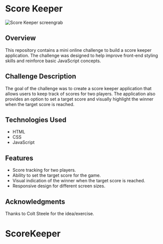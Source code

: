 # Score Keeper

![Score Keeper screengrab](https://github.com/AngusDSR/ScoreKeeper/assets/51661234/875e3055-8c3b-4a61-9a67-c728e6cf02a7)


## Overview

This repository contains a mini online challenge to build a score keeper application. The challenge was designed to help improve front-end styling skills and reinforce basic JavaScript concepts.

## Challenge Description

The goal of the challenge was to create a score keeper application that allows users to keep track of scores for two players. The application also provides an option to set a target score and visually highlight the winner when the target score is reached.

## Technologies Used

- HTML
- CSS
- JavaScript

## Features
- Score tracking for two players.
- Ability to set the target score for the game.
- Visual indication of the winner when the target score is reached.
- Responsive design for different screen sizes.

## Acknowledgments

Thanks to Colt Steele for the idea/exercise.
# ScoreKeeper
